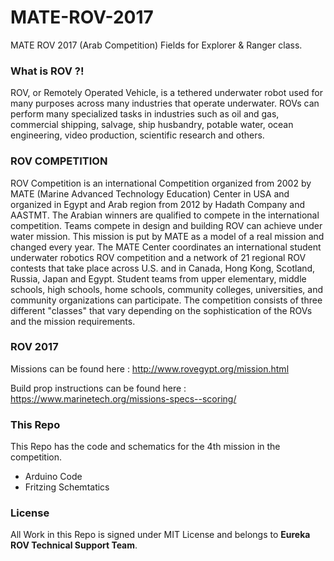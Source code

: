 # MATE-ROV-2017
MATE ROV 2017 (Arab Competition) Fields for Explorer &amp; Ranger class.

### What is ROV ?!
ROV, or Remotely Operated Vehicle, is a tethered underwater robot used for many purposes across many industries that operate underwater. ROVs can perform many specialized tasks in industries such as oil and gas, commercial shipping, salvage, ship husbandry, potable water, ocean engineering, video production, scientific research and others.

### ROV COMPETITION
ROV Competition is an international Competition organized from 2002 by MATE (Marine Advanced Technology Education) Center in USA and organized in Egypt and Arab region from 2012 by Hadath Company and AASTMT. The Arabian winners are qualified to compete in the international competition. Teams compete in design and building ROV can achieve under water mission. This mission is put by MATE as a model of a real mission and changed every year.
The MATE Center coordinates an international student underwater robotics ROV competition and a network of 21 regional ROV contests that take place across U.S. and in Canada, Hong Kong, Scotland, Russia, Japan and Egypt. Student teams from upper elementary, middle schools, high schools, home schools, community colleges, universities, and community organizations can participate. The competition consists of three different "classes" that vary depending on the sophistication of the ROVs and the mission requirements.

### ROV 2017

Missions can be found here : http://www.rovegypt.org/mission.html

Build prop instructions can be found here : https://www.marinetech.org/missions-specs--scoring/

### This Repo 

This Repo has the code and schematics for the 4th mission in the competition.

- Arduino Code
- Fritzing Schemtatics


### License 

All Work in this Repo is signed under MIT License and belongs to **Eureka ROV Technical Support Team**.
